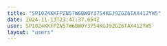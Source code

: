 ```yaml
---
title: "SP10Z4KKFPZN57W6BW0Y3754KGJ9ZGZ6TAX412YW5"
date: 2024-11-13T23:47:37.654Z
user: SP10Z4KKFPZN57W6BW0Y3754KGJ9ZGZ6TAX412YW5
layout: "users"
---
```

    
